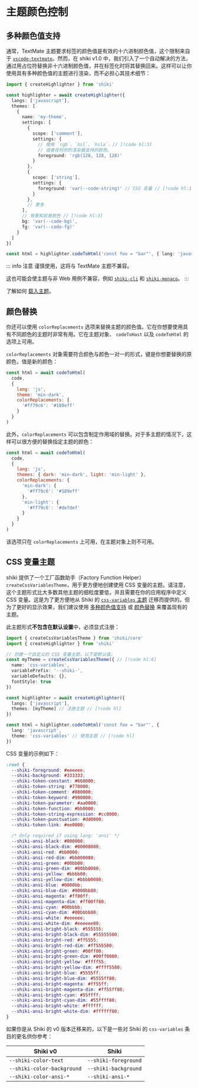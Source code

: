 # 主题颜色控制

## 多种颜色值支持

通常，TextMate 主题要求标签的颜色值是有效的十六进制颜色值，这个限制来自于 [`vscode-textmate`](https://github.com/microsoft/vscode-textmate)。然而，在 shiki v1.0 中，我们引入了一个自动解决的方法，通过用占位符替换非十六进制颜色值，并在标签化时将其替换回来。这样可以让你使用具有多种颜色值的主题进行渲染，而不必担心其技术细节：

```ts twoslash
import { createHighlighter } from 'shiki'

const highlighter = await createHighlighter({
  langs: ['javascript'],
  themes: [
    {
      name: 'my-theme',
      settings: [
        {
          scope: ['comment'],
          settings: {
            // 使用 `rgb`、`hsl`、`hsla`，// [!code hl:3]
            // 或者任何你的渲染器支持的颜色。
            foreground: 'rgb(128, 128, 128)'
          }
        },
        {
          scope: ['string'],
          settings: {
            foreground: 'var(--code-string)' // CSS 变量 // [!code hl:1]
          }
        },
        // 更多
      ],
      // 背景和前景颜色 // [!code hl:3]
      bg: 'var(--code-bg)',
      fg: 'var(--code-fg)'
    }
  ]
})

const html = highlighter.codeToHtml('const foo = "bar"', { lang: 'javascript', theme: 'my-theme' })
```

::: info 注意
谨慎使用，这将与 TextMate 主题不兼容。

这也可能会使主题与非 Web 用例不兼容，例如 [`shiki-cli`](/packages/cli) 和 [`shiki-monaco`](/packages/monaco)。
:::

了解如何 [载入主题](./load-theme)。

## 颜色替换

你还可以使用 `colorReplacements` 选项来替换主题的颜色值。它在你想要使用具有不同颜色的主题时非常有用。它在主题对象、 `codeToHast` 以及 `codeToHtml` 的选项上可用。

`colorReplacements` 对象需要符合颜色与颜色一对一的形式，键是你想要替换的原颜色，值是新的颜色：

```js
const html = await codeToHtml(
  code,
  {
    lang: 'js',
    theme: 'min-dark',
    colorReplacements: {
      '#ff79c6': '#189eff'
    }
  }
)
```

此外，`colorReplacements` 可以包含制定作用域的替换。对于多主题的情况下，这样可以很方便的替换指定主题的颜色：

```js
const html = await codeToHtml(
  code,
  {
    lang: 'js',
    themes: { dark: 'min-dark', light: 'min-light' },
    colorReplacements: {
      'min-dark': {
        '#ff79c6': '#189eff'
      },
      'min-light': {
        '#ff79c6': '#defdef'
      }
    }
  }
)
```

该选项只在 `colorReplacements` 上可用，在主题对象上则不可用。

## CSS 变量主题

shiki 提供了一个工厂函数助手（Factory Function Helper）`createCssVariablesTheme`，用于更方便地创建使用 CSS 变量的主题。请注意，这个主题形式比大多数其他主题的细粒度要低，并且需要在你的应用程序中定义 CSS 变量。这是为了更方便地从 Shiki 的 [`css-variables` 主题](https://github.com/shikijs/shiki/blob/main/docs/themes.md#theming-with-css-variables) 迁移而提供的。但为了更好的显示效果，我们建议使用 [多种颜色值支持](#多种颜色值支持) 或 [颜色替换](#颜色替换) 来覆盖现有的主题。

此主题形式**不包含在默认设置**中，必须显式注册：

```ts twoslash
import { createCssVariablesTheme } from 'shiki/core'
import { createHighlighter } from 'shiki'

// 创建一个自定义的 CSS 变量主题，以下是默认值。
const myTheme = createCssVariablesTheme({ // [!code hl:6]
  name: 'css-variables',
  variablePrefix: '--shiki-',
  variableDefaults: {},
  fontStyle: true
})

const highlighter = await createHighlighter({
  langs: ['javascript'],
  themes: [myTheme] // 注册主题 // [!code hl]
})

const html = highlighter.codeToHtml('const foo = "bar"', {
  lang: 'javascript',
  theme: 'css-variables' // 使用主题 // [!code hl]
})
```

CSS 变量的示例如下：

```css
:root {
  --shiki-foreground: #eeeeee;
  --shiki-background: #333333;
  --shiki-token-constant: #660000;
  --shiki-token-string: #770000;
  --shiki-token-comment: #880000;
  --shiki-token-keyword: #990000;
  --shiki-token-parameter: #aa0000;
  --shiki-token-function: #bb0000;
  --shiki-token-string-expression: #cc0000;
  --shiki-token-punctuation: #dd0000;
  --shiki-token-link: #ee0000;

  /* Only required if using lang: 'ansi' */
  --shiki-ansi-black: #000000;
  --shiki-ansi-black-dim: #00000080;
  --shiki-ansi-red: #bb0000;
  --shiki-ansi-red-dim: #bb000080;
  --shiki-ansi-green: #00bb00;
  --shiki-ansi-green-dim: #00bb0080;
  --shiki-ansi-yellow: #bbbb00;
  --shiki-ansi-yellow-dim: #bbbb0080;
  --shiki-ansi-blue: #0000bb;
  --shiki-ansi-blue-dim: #0000bb80;
  --shiki-ansi-magenta: #ff00ff;
  --shiki-ansi-magenta-dim: #ff00ff80;
  --shiki-ansi-cyan: #00bbbb;
  --shiki-ansi-cyan-dim: #00bbbb80;
  --shiki-ansi-white: #eeeeee;
  --shiki-ansi-white-dim: #eeeeee80;
  --shiki-ansi-bright-black: #555555;
  --shiki-ansi-bright-black-dim: #55555580;
  --shiki-ansi-bright-red: #ff5555;
  --shiki-ansi-bright-red-dim: #ff555580;
  --shiki-ansi-bright-green: #00ff00;
  --shiki-ansi-bright-green-dim: #00ff0080;
  --shiki-ansi-bright-yellow: #ffff55;
  --shiki-ansi-bright-yellow-dim: #ffff5580;
  --shiki-ansi-bright-blue: #5555ff;
  --shiki-ansi-bright-blue-dim: #5555ff80;
  --shiki-ansi-bright-magenta: #ff55ff;
  --shiki-ansi-bright-magenta-dim: #ff55ff80;
  --shiki-ansi-bright-cyan: #55ffff;
  --shiki-ansi-bright-cyan-dim: #55ffff80;
  --shiki-ansi-bright-white: #ffffff;
  --shiki-ansi-bright-white-dim: #ffffff80;
}
```

如果你是从 Shiki 的 v0 版本迁移来的，以下是一些对 Shiki 的 `css-variables` 条目的更名供你参考：

| Shiki v0                   | Shiki                |
| -------------------------- | -------------------- |
| `--shiki-color-text`       | `--shiki-foreground` |
| `--shiki-color-background` | `--shiki-background` |
| `--shiki-color-ansi-*`     | `--shiki-ansi-*`     |
